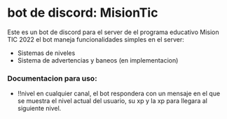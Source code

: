 # bot de discord: MisionTic

Este es un bot de discord para el server de el programa educativo Mision TIC 2022
el bot maneja funcionalidades simples en el server:

* Sistemas de niveles
* Sistema de advertencias y baneos (en implementacion)



### Documentacion para uso:

* !!nivel en cualquier canal, el bot respondera con un mensaje en el que se muestra el nivel actual del usuario, su xp y la xp para llegara al siguiente nivel.

